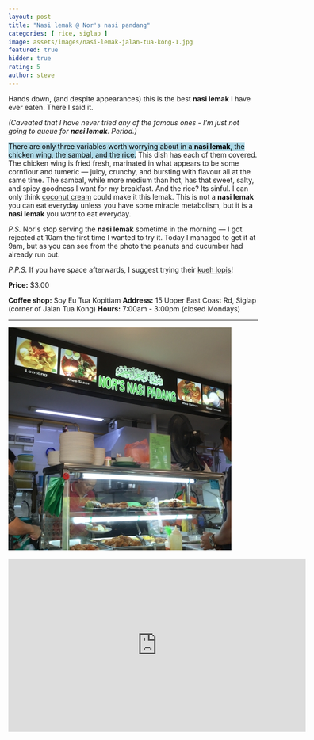 ```yaml
---
layout: post
title: "Nasi lemak @ Nor's nasi pandang"
categories: [ rice, siglap ]
image: assets/images/nasi-lemak-jalan-tua-kong-1.jpg
featured: true
hidden: true
rating: 5
author: steve
---
```


Hands down, (and despite appearances) this is the best **nasi lemak** I have ever eaten. There I said it.

*(Caveated that I have never tried any of the famous ones - I'm just not going to queue for **nasi lemak**. Period.)*

<mark style="background-color: lightblue">There are only three variables worth worrying about in a **nasi lemak**, the chicken wing, the sambal, and the rice.</mark> This dish has each of them covered. The chicken wing is fried fresh, marinated in what appears to be some cornflour and tumeric — juicy, crunchy, and bursting with flavour all at the same time. The sambal, while more medium than hot, has that sweet, salty, and spicy goodness I want for my breakfast. And the rice? Its sinful. I can only think [coconut cream](https://www.thekitchn.com/whats-the-difference-coconut-m-75446) could make it this lemak. This is not a **nasi lemak** you can eat everyday unless you have some miracle metabolism, but it is a **nasi lemak** you *want* to eat everyday.

*P.S.* Nor's stop serving the **nasi lemak** sometime in the morning — I got rejected at 10am the first time I wanted to try it. Today I managed to get it at 9am, but as you can see from the photo the peanuts and cucumber had already run out.

*P.P.S.* If you have space afterwards, I suggest trying their [kueh lopis](https://www.mykeuken.com/2013/09/glutinous-rice-with-dark-brown-sugar.html)!

**Price:** $3.00  

**Coffee shop:** Soy Eu Tua Kopitiam
**Address:** 15 Upper East Coast Rd, Siglap (corner of Jalan Tua Kong)
**Hours:** 7:00am - 3:00pm (closed Mondays)

***  

![Nor's nasi padang](/assets/images/nasi-lemak-jalan-tua-kong-2.jpg "Nor's nasi padang")

<iframe src="https://www.google.com/maps/embed?pb=!1m18!1m12!1m3!1d3988.7708477694073!2d103.92355921421253!3d1.3129309990424067!2m3!1f0!2f0!3f0!3m2!1i1024!2i768!4f13.1!3m3!1m2!1s0x31da22bb4bec05fb%3A0x2e291e2efa1806eb!2sSoy%20Eu%20Tua%20Coffee%20Shop!5e0!3m2!1sen!2sau!4v1571816489326!5m2!1sen!2sau" width="600" height="350" frameborder="0" style="border:0;" allowfullscreen=""></iframe>